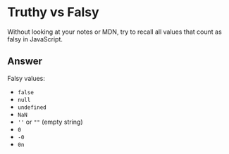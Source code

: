 # Truthy vs Falsy

Without looking at your notes or MDN, try to recall all values that count as
falsy in JavaScript.

## Answer
Falsy values:
- `false`
- `null`
- `undefined`
- `NaN`
- `''` or `""` (empty string)
- `0`
- `-0`
- `0n`




